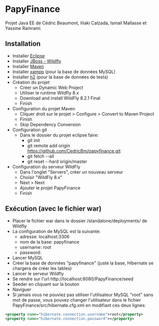 # PapyFinance
Projet Java EE de Cédric Beaumont, Iñaki Calzada, Ismail Mallasse et Yassine Ramrami.

## Installation
- Installer [Eclipse](https://eclipse.org/downloads/)
- Installer [JBoss - Wildfly](http://tools.jboss.org/downloads/jbosstools/mars/4.3.0.Final.html)
- Installer [Maven](http://www.eclipse.org/m2e/)
- Installer [xampp](https://www.apachefriends.org/fr/download.html) (pour la base de données MySQL)
- Installer [h2](http://www.h2database.com/html/download.html) (pour la base de données de tests)
- Création du projet
  - Créer un Dynamic Web Project
  - Utiliser le runtime Wildfly 8.x
  - Download and install WildFly 8.2.1 Final
  - Finish
- Configuration du projet Maven
  - Cliquer droit sur le projet > Configure > Convert to Maven Project
  - Finish
  - Skip Dependency Conversion
- Configuration git
  - Dans le dossier du projet eclipse faire:
    - git init
    - git remote add origin https://github.com/CedricBm/papyfinance.git
    - git fetch --all
    - git reset --hard origin/master
- Configuration du serveur WildFly
  - Dans l'onglet "Servers", créer un nouveau serveur
  - Choisir "WildFly 8.x"
  - Next > Next
  - Ajouter le projet PapyFinance
  - Finish

## Exécution (avec le fichier war)
- Placer le fichier war dans le dossier /standalone/deployments/ de Wildfly
- La configuration de MySQL est la suivante:
  - adresse: localhost:3306
  - nom de la base: papyfinance
  - username: root
  - password:
- Lancer MySQL
- Créer la base de données "papyfinance" (juste la base, Hibernate se chargera de créer les tables)
- Lancer le serveur Wildfly
- Se rendre sur l'url http://localhost:8080/PapyFinance/seed
- Seeder en cliquant sur la bouton
- Naviguer
- Si jamais vous ne pouviez pas utiliser l'utilisateur MySQL "root" sans mot de passe, vous pouvez changer l'utilisateur dans le fichier PapyFinance/src/hibernate.cfg.xml en modifiant ces deux lignes:
```xml
<property name="hibernate.connection.username">root</property>
<property name="hibernate.connection.password"></property>
```
